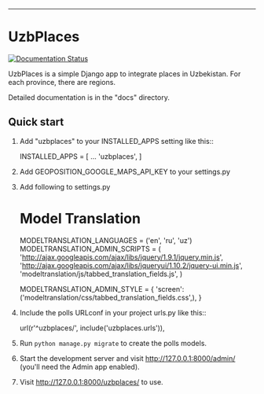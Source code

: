 -----
UzbPlaces
=====


[![Documentation Status](https://readthedocs.org/projects/uzbplaces/badge/?version=latest)](http://uzbplaces.readthedocs.io/en/latest/?badge=latest)

UzbPlaces is a simple Django app to integrate places in Uzbekistan. For each
province, there are regions.

Detailed documentation is in the "docs" directory.

Quick start
-----------

1. Add "uzbplaces" to your INSTALLED_APPS setting like this::

    INSTALLED_APPS = [
        ...
        'uzbplaces',
    ]
2. Add GEOPOSITION_GOOGLE_MAPS_API_KEY to your settings.py

3. Add following to settings.py
    # Model Translation
    MODELTRANSLATION_LANGUAGES = ('en', 'ru', 'uz')
    MODELTRANSLATION_ADMIN_SCRIPTS = (
        'http://ajax.googleapis.com/ajax/libs/jquery/1.9.1/jquery.min.js',
        'http://ajax.googleapis.com/ajax/libs/jqueryui/1.10.2/jquery-ui.min.js',
        'modeltranslation/js/tabbed_translation_fields.js',
    )

    MODELTRANSLATION_ADMIN_STYLE = {
        'screen': ('modeltranslation/css/tabbed_translation_fields.css',),
    }

4. Include the polls URLconf in your project urls.py like this::

    url(r'^uzbplaces/', include('uzbplaces.urls')),

5. Run `python manage.py migrate` to create the polls models.

6. Start the development server and visit http://127.0.0.1:8000/admin/
   (you'll need the Admin app enabled).

7. Visit http://127.0.0.1:8000/uzbplaces/ to use.

